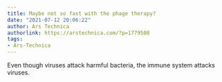 ```yaml
---
title: Maybe not so fast with the phage therapy?
date: "2021-07-12 20:06:22"
author: Ars Technica
authorlink: https://arstechnica.com/?p=1779508
tags:
- Ars-Technica
---
```

Even though viruses attack harmful bacteria, the immune system attacks viruses.
